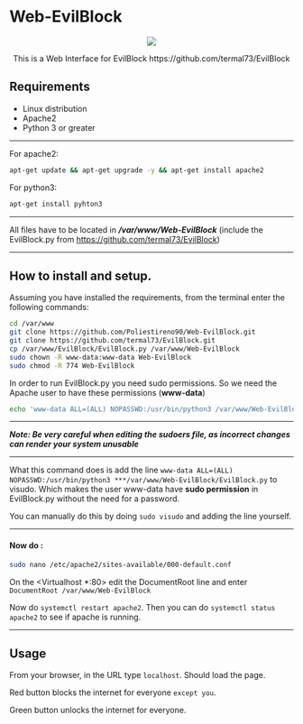 # Web-EvilBlock
<p align="center">
  <img src="https://user-images.githubusercontent.com/116316357/224345496-a75baadf-8ca3-49e4-8b54-23cd42ea4512.png" />
</p>
<p align="center">
 This is a Web Interface for EvilBlock  https://github.com/termal73/EvilBlock  
</p>


## Requirements
- Linux distribution
- Apache2
- Python 3 or greater
- - -
For apache2:
```bash
apt-get update && apt-get upgrade -y && apt-get install apache2
```
For python3:
```bash
apt-get install pyhton3
```
---
All files have to be located in ***/var/www/Web-EvilBlock*** (include the EvilBlock.py from https://github.com/termal73/EvilBlock)
- - -
## How to install and setup.
Assuming you have installed the requirements, from the terminal enter the following commands:
```bash
cd /var/www
git clone https://github.com/Poliestireno90/Web-EvilBlock.git
git clone https://github.com/termal73/EvilBlock.git
cp /var/www/EvilBlock/EvilBlock.py /var/www/Web-EvilBlock
sudo chown -R www-data:www-data Web-EvilBlock
sudo chmod -R 774 Web-EvilBlock

```
In order to run EvilBlock.py you need sudo permissions. So we need the Apache user to have these permissions (**www-data**)

```bash
echo 'www-data ALL=(ALL) NOPASSWD:/usr/bin/python3 /var/www/Web-EvilBlock/EvilBlock.py' | sudo EDITOR='tee -a' visudo
```
---
***Note: Be very careful when editing the sudoers file, as incorrect changes can render your system unusable***
- - -
What this command does is add the line ```www-data ALL=(ALL) NOPASSWD:/usr/bin/python3 ***/var/www/Web-EvilBlock/EvilBlock.py``` to visudo. Which makes the user www-data have **sudo permission** in EvilBlock.py without the need for a password.

You can manually do this by doing ```sudo visudo``` and adding the line yourself.
- - -
#### Now do :
```bash
sudo nano /etc/apache2/sites-available/000-default.conf
```
On the <Virtualhost *:80> edit the DocumentRoot line and enter ```DocumentRoot /var/www/Web-EvilBlock```

Now do ```systemctl restart apache2```. Then you can do ```systemctl status apache2``` to see if apache is running.
___
## Usage
From your browser, in the URL type ```localhost```. 
Should load the page.

Red button blocks the internet for everyone ```except you```.

Green button unlocks the internet for everyone.

